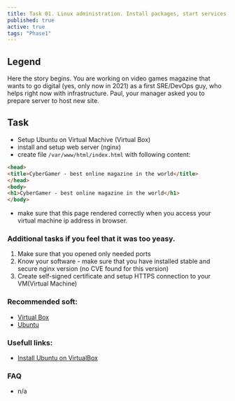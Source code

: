 ```yaml
---
title: Task 01. Linux administration. Install packages, start services, troubleshoot if something not working. VM on Virtualbox.
published: true
active: true
tags: "Phase1"
---
```


## Legend

Here the story begins. You are working on video games magazine that wants to go digital (yes, only now in 2021) as a first SRE/DevOps guy, who helps right now with infrastructure. Paul, your manager asked you to prepare server to host new site.

## Task

* Setup Ubuntu on Virtual Machive (Virtual Box)
* install and setup web server (nginx)
* create file `/var/www/html/index.html` with following content:

```html
<head>
<title>CyberGamer - best online magazine in the world</title>
</head>
<body>
<h1>CyberGamer - best online magazine in the world</h1>
</body>
```

* make sure that this page rendered correctly when you access your virtual machine ip address in browser.

### Additional tasks if you feel that it was too yeasy.
1. Make sure that you opened only needed ports
2. Know your software - make sure that you have installed stable and secure nginx version (no CVE found for this version)
3. Create self-signed certificate and setup HTTPS connection to your VM(Virtual Machine)

### Recommended soft:

* [Virtual Box](https://www.virtualbox.org/wiki/Downloads)
* [Ubuntu](https://releases.ubuntu.com/20.04/ubuntu-20.04.2-live-server-amd64.iso)

### Usefull links:

* [Install Ubuntu on VirtualBox](https://linuxhint.com/install_ubuntu_virtualbox_2004/#:~:text=Downloading%20Ubuntu%2020.04%20ISO%20Image%3A&text=Click%20on%20the%2064%2Dbit%20PC%20(AMD64)%20server%20install,The%20download%20should%20start.)

### FAQ
* n/a
